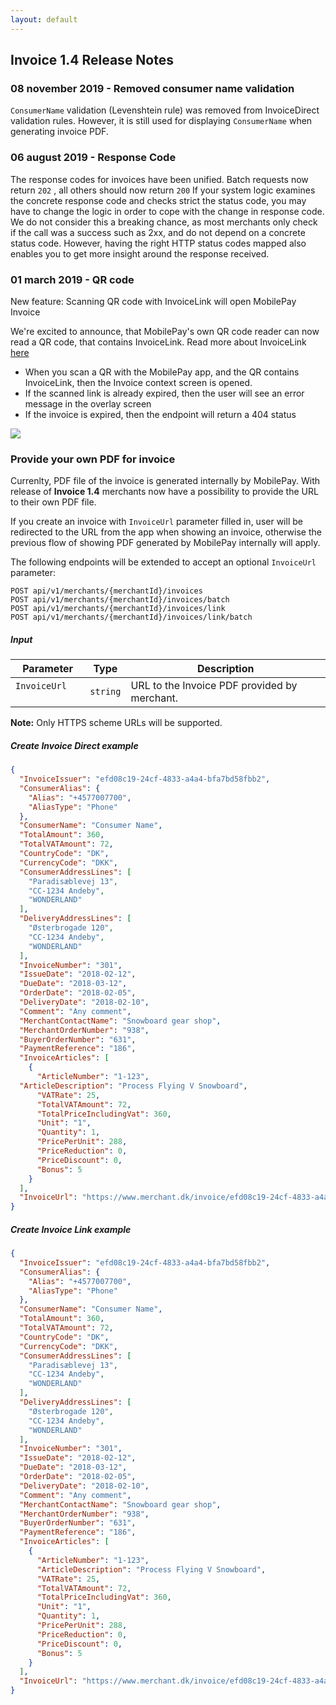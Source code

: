 ```yaml
---
layout: default
---
```


## Invoice 1.4 Release Notes
 <div class='post-date'> </div>


### <a name="response_code"></a> 08 november 2019 - Removed consumer name validation
<code>ConsumerName</code> validation (Levenshtein rule) was removed from InvoiceDirect validation rules.
However, it is still used for displaying <code>ConsumerName</code> when generating invoice PDF.


### <a name="response_code"></a> 06 august 2019 - Response Code 
The response codes for invoices have been unified. Batch requests now return <code>202</code> , all others should now return <code>200</code> 
If your system logic examines the concrete response code and checks strict the status code, you may have to change the logic in order to cope with the change in response code. We do not consider this a breaking chance, as most merchants only check if the call was a success such as 2xx, and do not depend on a concrete status code. However, having the right HTTP status codes mapped also enables you to get more insight around the response received.


### <a name="response_code"></a> 01 march 2019 - QR code

New feature: Scanning QR code with InvoiceLink will open MobilePay Invoice

We're excited to announce, that MobilePay's own QR code reader can now read a QR code, that contains InvoiceLink. Read more about InvoiceLink [here](https://github.com/MobilePayDev/MobilePay-Invoice/blob/master/docs/api_reference.md#-invoicelink) 
- When you scan a QR with the MobilePay app, and the QR contains InvoiceLink, then the Invoice context screen is opened.
- If the scanned link is already expired, then the user will see an error message in the overlay screen
- If the invoice is expired, then the endpoint will return a 404 status

[![](assets/images/android_fi2.jpg)](assets/images/android_fi2.jpg)    

### <a name="Merchant-PDF"></a> Provide your own PDF for invoice
Currenlty, PDF file of the invoice is generated internally by MobilePay. With release of **Invoice 1.4** merchants now have a possibility to provide the URL to their own PDF file.

If you create an invoice with <code>InvoiceUrl</code> parameter filled in, user will be redirected to the URL from the app when showing an invoice, otherwise the previous flow of showing PDF generated by MobilePay internally will apply.

The following endpoints will be extended to accept an optional <code>InvoiceUrl</code> parameter:

```
POST api/v1/merchants/{merchantId}/invoices
POST api/v1/merchants/{merchantId}/invoices/batch
POST api/v1/merchants/{merchantId}/invoices/link
POST api/v1/merchants/{merchantId}/invoices/link/batch
```

##### <a name="single_invoice_object"/> Input

|Parameter             |Type        |Description |
|----------------------|------------|------------|
|`InvoiceUrl`          |`string`    |URL to the Invoice PDF provided by merchant.|

<div class="note">
<strong>Note:</strong> Only HTTPS scheme URLs will be supported.
</div>

##### Create Invoice Direct example

```json
{
  "InvoiceIssuer": "efd08c19-24cf-4833-a4a4-bfa7bd58fbb2",
  "ConsumerAlias": {
    "Alias": "+4577007700",
    "AliasType": "Phone"
  },
  "ConsumerName": "Consumer Name",
  "TotalAmount": 360,
  "TotalVATAmount": 72,
  "CountryCode": "DK",
  "CurrencyCode": "DKK",
  "ConsumerAddressLines": [
    "Paradisæblevej 13",
    "CC-1234 Andeby", 
    "WONDERLAND"
  ],
  "DeliveryAddressLines": [
    "Østerbrogade 120",
    "CC-1234 Andeby",
    "WONDERLAND"
  ],
  "InvoiceNumber": "301",
  "IssueDate": "2018-02-12",
  "DueDate": "2018-03-12",
  "OrderDate": "2018-02-05",
  "DeliveryDate": "2018-02-10",
  "Comment": "Any comment",
  "MerchantContactName": "Snowboard gear shop",
  "MerchantOrderNumber": "938",
  "BuyerOrderNumber": "631",
  "PaymentReference": "186",
  "InvoiceArticles": [
    {
      "ArticleNumber": "1-123",
  "ArticleDescription": "Process Flying V Snowboard",
      "VATRate": 25,
      "TotalVATAmount": 72,
      "TotalPriceIncludingVat": 360,
      "Unit": "1",
      "Quantity": 1,
      "PricePerUnit": 288,
      "PriceReduction": 0,
      "PriceDiscount": 0,
      "Bonus": 5
    }      
  ],
  "InvoiceUrl": "https://www.merchant.dk/invoice/efd08c19-24cf-4833-a4a4-bfa7bd58123"
}
```
##### Create Invoice Link example

```json
{
  "InvoiceIssuer": "efd08c19-24cf-4833-a4a4-bfa7bd58fbb2",
  "ConsumerAlias": {
    "Alias": "+4577007700",
    "AliasType": "Phone"
  },
  "ConsumerName": "Consumer Name",
  "TotalAmount": 360,
  "TotalVATAmount": 72,
  "CountryCode": "DK",
  "CurrencyCode": "DKK",
  "ConsumerAddressLines": [
    "Paradisæblevej 13",
    "CC-1234 Andeby", 
    "WONDERLAND"
  ],
  "DeliveryAddressLines": [
    "Østerbrogade 120",
    "CC-1234 Andeby",
    "WONDERLAND"
  ],
  "InvoiceNumber": "301",
  "IssueDate": "2018-02-12",
  "DueDate": "2018-03-12",
  "OrderDate": "2018-02-05",
  "DeliveryDate": "2018-02-10",
  "Comment": "Any comment",
  "MerchantContactName": "Snowboard gear shop",
  "MerchantOrderNumber": "938",
  "BuyerOrderNumber": "631",
  "PaymentReference": "186",
  "InvoiceArticles": [
    {
      "ArticleNumber": "1-123",
      "ArticleDescription": "Process Flying V Snowboard",
      "VATRate": 25,
      "TotalVATAmount": 72,
      "TotalPriceIncludingVat": 360,
      "Unit": "1",
      "Quantity": 1,
      "PricePerUnit": 288,
      "PriceReduction": 0,
      "PriceDiscount": 0,
      "Bonus": 5
    }      
  ],
  "InvoiceUrl": "https://www.merchant.dk/invoice/efd08c19-24cf-4833-a4a4-bfa7bd58124"
}
```
